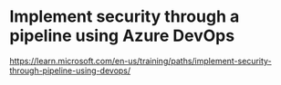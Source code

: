 

# Implement security through a pipeline using Azure DevOps
https://learn.microsoft.com/en-us/training/paths/implement-security-through-pipeline-using-devops/



